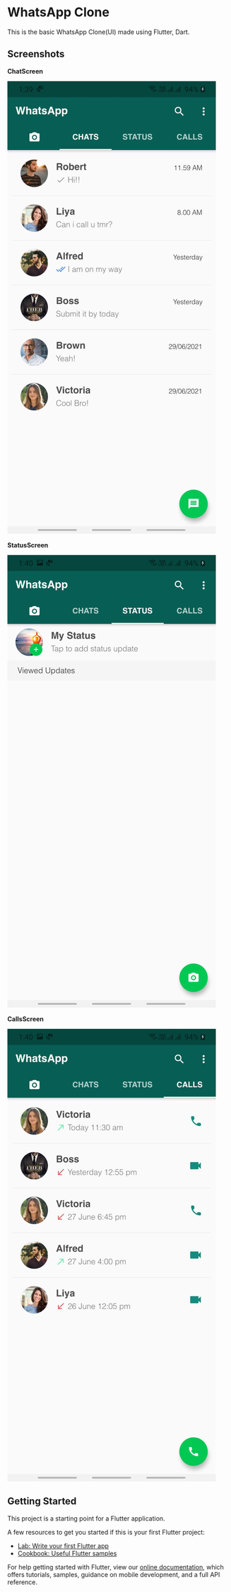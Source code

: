 # WhatsApp Clone

This is the basic WhatsApp Clone(UI) made using Flutter, Dart.

## Screenshots

**ChatScreen**

![Chat](assets/screenshots/chat.jpg)

**StatusScreen**

![Status](assets/screenshots/status.jpg)

**CallsScreen**

![Calls](assets/screenshots/calls.jpg)


## Getting Started

This project is a starting point for a Flutter application.

A few resources to get you started if this is your first Flutter project:

- [Lab: Write your first Flutter app](https://flutter.dev/docs/get-started/codelab)
- [Cookbook: Useful Flutter samples](https://flutter.dev/docs/cookbook)

For help getting started with Flutter, view our
[online documentation](https://flutter.dev/docs), which offers tutorials,
samples, guidance on mobile development, and a full API reference.
